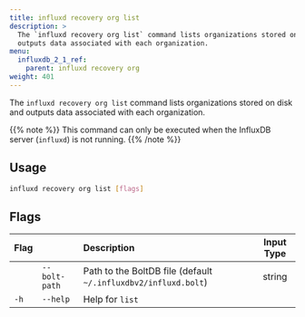 ```yaml
---
title: influxd recovery org list
description: >
  The `influxd recovery org list` command lists organizations stored on disk and 
  outputs data associated with each organization.
menu:
  influxdb_2_1_ref:
    parent: influxd recovery org
weight: 401
---
```


The `influxd recovery org list` command lists organizations stored on disk and 
outputs data associated with each organization.

{{% note %}}
This command can only be executed when the InfluxDB server (`influxd`) is not running.
{{% /note %}}

## Usage
```sh
influxd recovery org list [flags]
```

## Flags
| Flag |               | Description                                                    | Input Type |
| :--- | :------------ | :------------------------------------------------------------- | :--------: |
|      | `--bolt-path` | Path to the BoltDB file (default `~/.influxdbv2/influxd.bolt`) |   string   |
| `-h` | `--help`      | Help for `list`                                                |            |